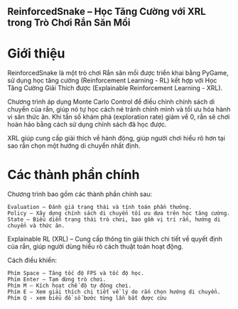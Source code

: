 ## ReinforcedSnake – Học Tăng Cường với XRL trong Trò Chơi Rắn Săn Mồi
# Giới thiệu

ReinforcedSnake là một trò chơi Rắn săn mồi được triển khai bằng PyGame, sử dụng học tăng cường (Reinforcement Learning - RL) kết hợp với Học Tăng Cường Giải Thích được (Explainable Reinforcement Learning - XRL).

Chương trình áp dụng Monte Carlo Control để điều chỉnh chính sách di chuyển của rắn, giúp nó tự học cách né tránh chính mình và tối ưu hóa hành vi săn thức ăn. Khi tần số khám phá (exploration rate) giảm về 0, rắn sẽ chơi hoàn hảo bằng cách sử dụng chính sách đã học được.

XRL giúp cung cấp giải thích về hành động, giúp người chơi hiểu rõ hơn tại sao rắn chọn một hướng di chuyển nhất định.

# Các thành phần chính
Chương trình bao gồm các thành phần chính sau:

    Evaluation – Đánh giá trạng thái và tính toán phần thưởng.
    Policy – Xây dựng chính sách di chuyển tối ưu dựa trên học tăng cường.
    State – Biểu diễn trạng thái trò chơi, bao gồm vị trí rắn, hướng di chuyển và thức ăn.

Explainable RL (XRL) – Cung cấp thông tin giải thích chi tiết về quyết định của rắn, giúp người dùng hiểu rõ cách thuật toán hoạt động.

Cách điều khiển:

    Phím Space – Tăng tốc độ FPS và tốc độ học.
    Phím Enter – Tạm dừng trò chơi.
    Phím M – Kích hoạt chế độ tự động chơi.
    Phím E – Xem giải thích chi tiết về lý do rắn chọn hướng di chuyển.
    Phím Q - xem biểu đồ số bước từng lần bắt được cừu

